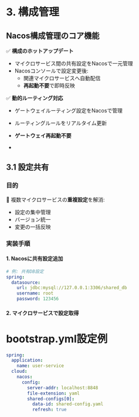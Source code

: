 # 3. 構成管理

## Nacos構成管理のコア機能
✅ **構成のホットアップデート**
- マイクロサービス間の共有設定をNacosで一元管理
- Nacosコンソールで設定変更後:
  - 関連マイクロサービスへ自動配信
  - **再起動不要**で即時反映

✅ **動的ルーティング対応**
- ゲートウェイルーティング設定をNacosで管理
- ルーティングルールをリアルタイム更新
- **ゲートウェイ再起動不要**

-

## 3.1 設定共有

### 目的
🔧 複数マイクロサービスの**重複設定**を解消:
- 設定の集中管理
- バージョン統一
- 変更の一括反映

### 実装手順

#### 1. Nacosに共有設定追加
```yaml
# 例: 共有DB設定
spring:
  datasource:
    url: jdbc:mysql://127.0.0.1:3306/shared_db
    username: root
    password: 123456
```

#### 2. マイクロサービスで設定取得
# bootstrap.yml設定例
```yaml
spring:
  application:
    name: user-service
  cloud:
    nacos:
      config:
        server-addr: localhost:8848
        file-extension: yaml
        shared-configs[0]:
          data-id: shared-config.yaml
          refresh: true
```
  
